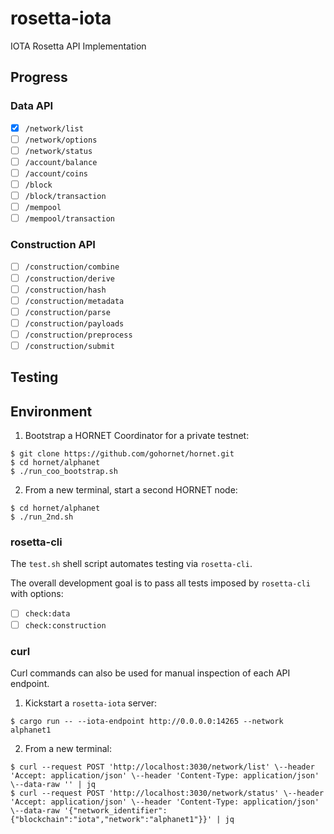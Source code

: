 # rosetta-iota
IOTA Rosetta API Implementation

## Progress

### Data API

- [x] `/network/list`
- [ ] `/network/options`
- [ ] `/network/status`
- [ ] `/account/balance`
- [ ] `/account/coins`
- [ ] `/block`
- [ ] `/block/transaction`
- [ ] `/mempool`
- [ ] `/mempool/transaction`

### Construction API

- [ ] `/construction/combine`
- [ ] `/construction/derive`
- [ ] `/construction/hash`
- [ ] `/construction/metadata`
- [ ] `/construction/parse`
- [ ] `/construction/payloads`
- [ ] `/construction/preprocess`
- [ ] `/construction/submit`

## Testing

## Environment

1. Bootstrap a HORNET Coordinator for a private testnet:
```
$ git clone https://github.com/gohornet/hornet.git
$ cd hornet/alphanet
$ ./run_coo_bootstrap.sh
``` 

2. From a new terminal, start a second HORNET node:
```
$ cd hornet/alphanet
$ ./run_2nd.sh
```

### rosetta-cli

The `test.sh` shell script automates testing via `rosetta-cli`.

The overall development goal is to pass all tests imposed by `rosetta-cli` with options:
- [ ] `check:data`
- [ ] `check:construction`

### curl

Curl commands can also be used for manual inspection of each API endpoint.

1. Kickstart a `rosetta-iota` server:
```
$ cargo run -- --iota-endpoint http://0.0.0.0:14265 --network alphanet1
```

2. From a new terminal:
```
$ curl --request POST 'http://localhost:3030/network/list' \--header 'Accept: application/json' \--header 'Content-Type: application/json' \--data-raw '' | jq
$ curl --request POST 'http://localhost:3030/network/status' \--header 'Accept: application/json' \--header 'Content-Type: application/json' \--data-raw '{"network_identifier":{"blockchain":"iota","network":"alphanet1"}}' | jq
```
